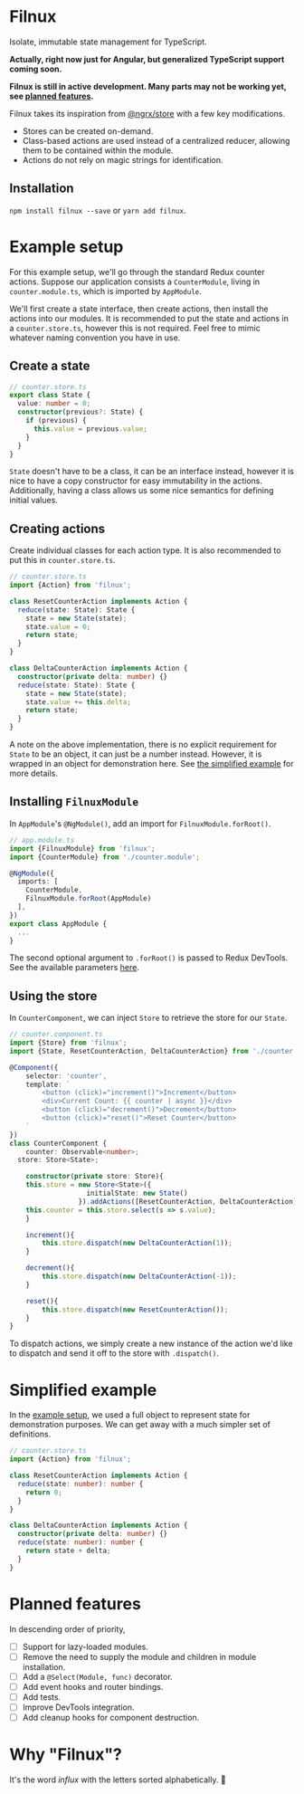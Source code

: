 # Filnux

Isolate, immutable state management for TypeScript.

**Actually, right now just for Angular, but generalized TypeScript support coming soon.**

__Filnux is still in active development. Many parts may not be working yet, see [planned features](#planned-features).__

Filnux takes its inspiration from [@ngrx/store](https://github.com/ngrx/store) with a few key modifications.

- Stores can be created on-demand.
- Class-based actions are used instead of a centralized reducer, allowing them to be contained within the module.
- Actions do not rely on magic strings for identification.

## Installation

`npm install filnux --save` or `yarn add filnux`.

# Example setup

For this example setup, we'll go through the standard Redux counter actions. Suppose our application consists a `CounterModule`, living in `counter.module.ts`, which is imported by `AppModule`.

We'll first create a state interface, then create actions, then install the actions into our modules. It is recommended to put the state and actions in a `counter.store.ts`, however this is not required. Feel free to mimic whatever naming convention you have in use.

## Create a state

```ts
// counter.store.ts
export class State {
  value: number = 0;
  constructor(previous?: State) {
    if (previous) {
      this.value = previous.value;
    }
  }
}
```

`State` doesn't have to be a class, it can be an interface instead, however it is nice to have a copy constructor for easy immutability in the actions. Additionally, having a class allows us some nice semantics for defining initial values.

## Creating actions

Create individual classes for each action type. It is also recommended to put this in `counter.store.ts`.

```ts
// counter.store.ts
import {Action} from 'filnux';

class ResetCounterAction implements Action {
  reduce(state: State): State {
    state = new State(state);
    state.value = 0;
    return state;
  }
}

class DeltaCounterAction implements Action {
  constructor(private delta: number) {}
  reduce(state: State): State {
    state = new State(state);
    state.value += this.delta;
    return state;
  }
}
```

A note on the above implementation, there is no explicit requirement for `State` to be an object, it can just be a number instead. However, it is wrapped in an object for demonstration here. See [the simplified example](#simplified-example) for more details.

## Installing `FilnuxModule`

In `AppModule`'s `@NgModule()`, add an import for `FilnuxModule.forRoot()`.

```ts
// app.module.ts
import {FilnuxModule} from 'filnux';
import {CounterModule} from './counter.module';

@NgModule({
  imports: [
    CounterModule,
    FilnuxModule.forRoot(AppModule)
  ],
})
export class AppModule {
  ...
}
```

The second optional argument to `.forRoot()` is passed to Redux DevTools. See the available parameters [here](http://extension.remotedev.io/docs/API/Arguments.html).

## Using the store

In `CounterComponent`, we can inject `Store` to retrieve the store for our `State`.

```ts
// counter.component.ts
import {Store} from 'filnux';
import {State, ResetCounterAction, DeltaCounterAction} from './counter.store';

@Component({
	selector: 'counter',
	template: `
		<button (click)="increment()">Increment</button>
		<div>Current Count: {{ counter | async }}</div>
		<button (click)="decrement()">Decrement</button>
		<button (click)="reset()">Reset Counter</button>
	`
})
class CounterComponent {
	counter: Observable<number>;
  store: Store<State>;

	constructor(private store: Store){
    this.store = new Store<State>({
                   initialState: new State()
                 }).addActions([ResetCounterAction, DeltaCounterAction]);
    this.counter = this.store.select(s => s.value);
	}

	increment(){
		this.store.dispatch(new DeltaCounterAction(1));
	}

	decrement(){
		this.store.dispatch(new DeltaCounterAction(-1));
	}

	reset(){
		this.store.dispatch(new ResetCounterAction());
	}
}
```

To dispatch actions, we simply create a new instance of the action we'd like to dispatch and send it off to the store with `.dispatch()`.

# Simplified example

In the [example setup](#example-setup), we used a full object to represent state for demonstration purposes. We can get away with a much simpler set of definitions.

```ts
// counter.store.ts
import {Action} from 'filnux';

class ResetCounterAction implements Action {
  reduce(state: number): number {
    return 0;
  }
}

class DeltaCounterAction implements Action {
  constructor(private delta: number) {}
  reduce(state: number): number {
    return state + delta;
  }
}
```

# Planned features

In descending order of priority,

- [ ] Support for lazy-loaded modules.
- [ ] Remove the need to supply the module and children in module installation.
- [ ] Add a `@Select(Module, func)` decorator.
- [ ] Add event hooks and router bindings.
- [ ] Add tests.
- [ ] Improve DevTools integration.
- [ ] Add cleanup hooks for component destruction.

# Why "Filnux"?

It's the word *influx* with the letters sorted alphabetically. 🙂
